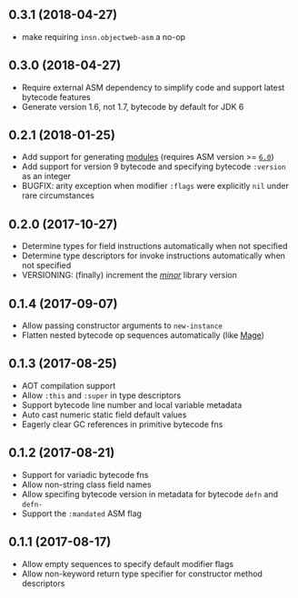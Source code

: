 ## 0.3.1 (2018-04-27)

* make requiring `insn.objectweb-asm` a no-op

## 0.3.0 (2018-04-27)

* Require external ASM dependency to simplify code and support latest bytecode features
* Generate version 1.6, not 1.7, bytecode by default for JDK 6

## 0.2.1 (2018-01-25)

* Add support for generating [modules][modules] (requires ASM version >= [`6.0`][asm])
* Add support for version 9 bytecode and specifying bytecode `:version` as an integer
* BUGFIX: arity exception when modifier `:flags` were explicitly `nil` under rare circumstances

## 0.2.0 (2017-10-27)

* Determine types for field instructions automatically when not specified
* Determine type descriptors for invoke instructions automatically when not specified
* VERSIONING: (finally) increment the [*minor*][semver] library version

## 0.1.4 (2017-09-07)

* Allow passing constructor arguments to `new-instance`
* Flatten nested bytecode op sequences automatically (like [Mage][mage])

## 0.1.3 (2017-08-25)

* AOT compilation support
* Allow `:this` and `:super` in type descriptors
* Support bytecode line number and local variable metadata
* Auto cast numeric static field default values
* Eagerly clear GC references in primitive bytecode fns

## 0.1.2 (2017-08-21)

* Support for variadic bytecode fns
* Allow non-string class field names
* Allow specifing bytecode version in metadata for bytecode `defn` and `defn-`
* Support the `:mandated` ASM flag

## 0.1.1 (2017-08-17)

* Allow empty sequences to specify default modifier flags
* Allow non-keyword return type specifier for constructor method descriptors



[asm]:      http://asm.ow2.org/history.html
[mage]:     https://github.com/nasser/mage
[modules]:  https://github.com/jgpc42/insn/wiki/Java-9-Modules
[semver]:   http://semver.org/
